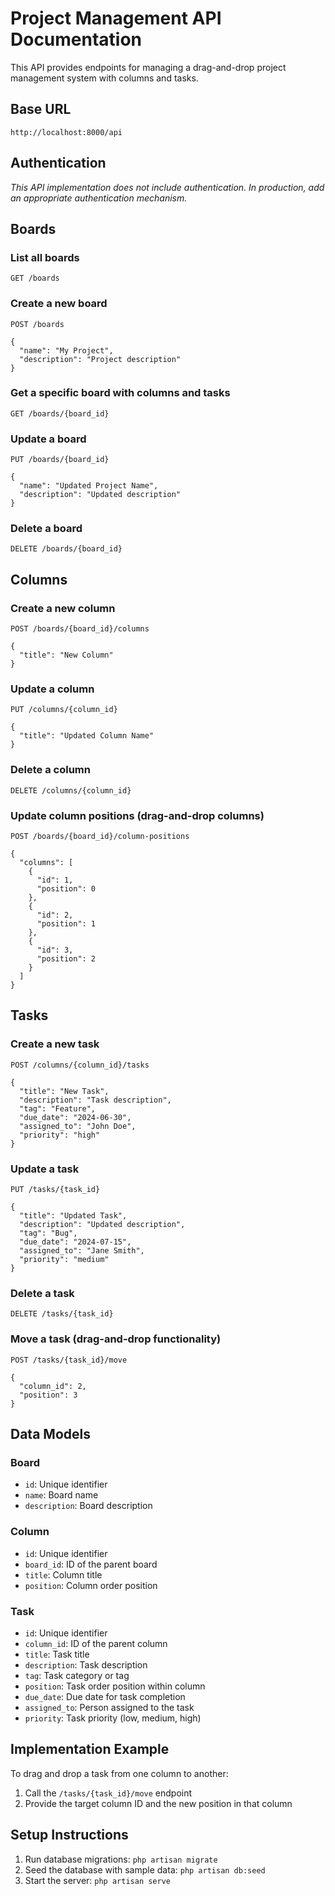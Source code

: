 # Project Management API Documentation

This API provides endpoints for managing a drag-and-drop project management system with columns and tasks.

## Base URL

```
http://localhost:8000/api
```

## Authentication

_This API implementation does not include authentication. In production, add an appropriate authentication mechanism._

## Boards

### List all boards

```
GET /boards
```

### Create a new board

```
POST /boards

{
  "name": "My Project",
  "description": "Project description"
}
```

### Get a specific board with columns and tasks

```
GET /boards/{board_id}
```

### Update a board

```
PUT /boards/{board_id}

{
  "name": "Updated Project Name",
  "description": "Updated description"
}
```

### Delete a board

```
DELETE /boards/{board_id}
```

## Columns

### Create a new column

```
POST /boards/{board_id}/columns

{
  "title": "New Column"
}
```

### Update a column

```
PUT /columns/{column_id}

{
  "title": "Updated Column Name"
}
```

### Delete a column

```
DELETE /columns/{column_id}
```

### Update column positions (drag-and-drop columns)

```
POST /boards/{board_id}/column-positions

{
  "columns": [
    {
      "id": 1,
      "position": 0
    },
    {
      "id": 2,
      "position": 1
    },
    {
      "id": 3,
      "position": 2
    }
  ]
}
```

## Tasks

### Create a new task

```
POST /columns/{column_id}/tasks

{
  "title": "New Task",
  "description": "Task description",
  "tag": "Feature",
  "due_date": "2024-06-30",
  "assigned_to": "John Doe",
  "priority": "high"
}
```

### Update a task

```
PUT /tasks/{task_id}

{
  "title": "Updated Task",
  "description": "Updated description",
  "tag": "Bug",
  "due_date": "2024-07-15",
  "assigned_to": "Jane Smith",
  "priority": "medium"
}
```

### Delete a task

```
DELETE /tasks/{task_id}
```

### Move a task (drag-and-drop functionality)

```
POST /tasks/{task_id}/move

{
  "column_id": 2,
  "position": 3
}
```

## Data Models

### Board

- `id`: Unique identifier
- `name`: Board name
- `description`: Board description

### Column

- `id`: Unique identifier
- `board_id`: ID of the parent board
- `title`: Column title
- `position`: Column order position

### Task

- `id`: Unique identifier
- `column_id`: ID of the parent column
- `title`: Task title
- `description`: Task description
- `tag`: Task category or tag
- `position`: Task order position within column
- `due_date`: Due date for task completion
- `assigned_to`: Person assigned to the task
- `priority`: Task priority (low, medium, high)

## Implementation Example

To drag and drop a task from one column to another:

1. Call the `/tasks/{task_id}/move` endpoint
2. Provide the target column ID and the new position in that column

## Setup Instructions

1. Run database migrations: `php artisan migrate`
2. Seed the database with sample data: `php artisan db:seed`
3. Start the server: `php artisan serve` 